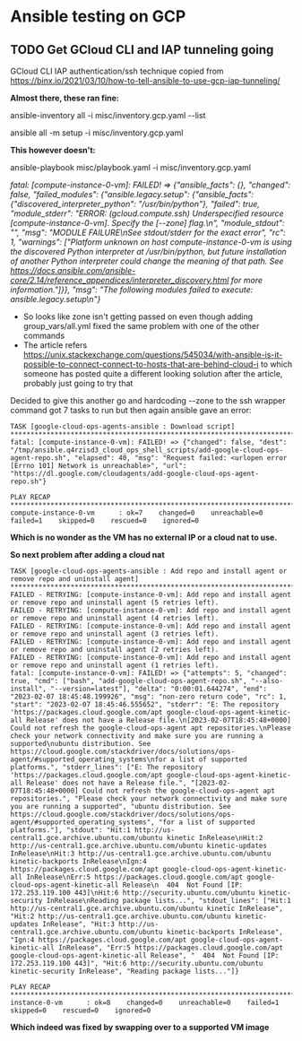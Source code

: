 # Ansible testing on GCP

## TODO Get GCloud CLI and IAP tunneling going

GCloud CLI IAP authentication/ssh technique copied from https://binx.io/2021/03/10/how-to-tell-ansible-to-use-gcp-iap-tunneling/

**Almost there, these ran fine:**

ansible-inventory all -i misc/inventory.gcp.yaml --list

ansible all -m setup -i misc/inventory.gcp.yaml

**This however doesn't:**

ansible-playbook misc/playbook.yaml -i misc/inventory.gcp.yaml

_fatal: [compute-instance-0-vm]: FAILED! => {"ansible_facts": {}, "changed": false, "failed_modules": {"ansible.legacy.setup": {"ansible_facts": {"discovered_interpreter_python": "/usr/bin/python"}, "failed": true, "module_stderr": "ERROR: (gcloud.compute.ssh) Underspecified resource [compute-instance-0-vm]. Specify the [--zone] flag.\n", "module_stdout": "", "msg": "MODULE FAILURE\nSee stdout/stderr for the exact error", "rc": 1, "warnings": ["Platform unknown on host compute-instance-0-vm is using the discovered Python interpreter at /usr/bin/python, but future installation of another Python interpreter could change the meaning of that path. See https://docs.ansible.com/ansible-core/2.14/reference_appendices/interpreter_discovery.html for more information."]}}, "msg": "The following modules failed to execute: ansible.legacy.setup\n"}_

- So looks like zone isn't getting passed on even though adding group_vars/all.yml fixed the same problem with one of the other commands
- The article refers https://unix.stackexchange.com/questions/545034/with-ansible-is-it-possible-to-connect-connect-to-hosts-that-are-behind-cloud-i to which someone has posted quite a different looking solution after the article, probably just going to try that

Decided to give this another go and hardcoding --zone to the ssh wrapper command got 7 tasks to run but then again ansible gave an error:

```
TASK [google-cloud-ops-agents-ansible : Download script] **********************************************************************************************************************************************************
fatal: [compute-instance-0-vm]: FAILED! => {"changed": false, "dest": "/tmp/ansible.q4rzisd3_cloud_ops_shell_scripts/add-google-cloud-ops-agent-repo.sh", "elapsed": 40, "msg": "Request failed: <urlopen error [Errno 101] Network is unreachable>", "url": "https://dl.google.com/cloudagents/add-google-cloud-ops-agent-repo.sh"}

PLAY RECAP ********************************************************************************************************************************************************************************************************
compute-instance-0-vm      : ok=7    changed=0    unreachable=0    failed=1    skipped=0    rescued=0    ignored=0
```

**Which is no wonder as the VM has no external IP or a cloud nat to use.**

**So next problem after adding a cloud nat**

```
TASK [google-cloud-ops-agents-ansible : Add repo and install agent or remove repo and uninstall agent] ************************************************************************************************************
FAILED - RETRYING: [compute-instance-0-vm]: Add repo and install agent or remove repo and uninstall agent (5 retries left).
FAILED - RETRYING: [compute-instance-0-vm]: Add repo and install agent or remove repo and uninstall agent (4 retries left).
FAILED - RETRYING: [compute-instance-0-vm]: Add repo and install agent or remove repo and uninstall agent (3 retries left).
FAILED - RETRYING: [compute-instance-0-vm]: Add repo and install agent or remove repo and uninstall agent (2 retries left).
FAILED - RETRYING: [compute-instance-0-vm]: Add repo and install agent or remove repo and uninstall agent (1 retries left).
fatal: [compute-instance-0-vm]: FAILED! => {"attempts": 5, "changed": true, "cmd": ["bash", "add-google-cloud-ops-agent-repo.sh", "--also-install", "--version=latest"], "delta": "0:00:01.644274", "end": "2023-02-07 18:45:48.199926", "msg": "non-zero return code", "rc": 1, "start": "2023-02-07 18:45:46.555652", "stderr": "E: The repository 'https://packages.cloud.google.com/apt google-cloud-ops-agent-kinetic-all Release' does not have a Release file.\n[2023-02-07T18:45:48+0000] Could not refresh the google-cloud-ops-agent apt repositories.\nPlease check your network connectivity and make sure you are running a supported\nubuntu distribution. See https://cloud.google.com/stackdriver/docs/solutions/ops-agent/#supported_operating_systems\nfor a list of supported platforms.", "stderr_lines": ["E: The repository 'https://packages.cloud.google.com/apt google-cloud-ops-agent-kinetic-all Release' does not have a Release file.", "[2023-02-07T18:45:48+0000] Could not refresh the google-cloud-ops-agent apt repositories.", "Please check your network connectivity and make sure you are running a supported", "ubuntu distribution. See https://cloud.google.com/stackdriver/docs/solutions/ops-agent/#supported_operating_systems", "for a list of supported platforms."], "stdout": "Hit:1 http://us-central1.gce.archive.ubuntu.com/ubuntu kinetic InRelease\nHit:2 http://us-central1.gce.archive.ubuntu.com/ubuntu kinetic-updates InRelease\nHit:3 http://us-central1.gce.archive.ubuntu.com/ubuntu kinetic-backports InRelease\nIgn:4 https://packages.cloud.google.com/apt google-cloud-ops-agent-kinetic-all InRelease\nErr:5 https://packages.cloud.google.com/apt google-cloud-ops-agent-kinetic-all Release\n  404  Not Found [IP: 172.253.119.100 443]\nHit:6 http://security.ubuntu.com/ubuntu kinetic-security InRelease\nReading package lists...", "stdout_lines": ["Hit:1 http://us-central1.gce.archive.ubuntu.com/ubuntu kinetic InRelease", "Hit:2 http://us-central1.gce.archive.ubuntu.com/ubuntu kinetic-updates InRelease", "Hit:3 http://us-central1.gce.archive.ubuntu.com/ubuntu kinetic-backports InRelease", "Ign:4 https://packages.cloud.google.com/apt google-cloud-ops-agent-kinetic-all InRelease", "Err:5 https://packages.cloud.google.com/apt google-cloud-ops-agent-kinetic-all Release", "  404  Not Found [IP: 172.253.119.100 443]", "Hit:6 http://security.ubuntu.com/ubuntu kinetic-security InRelease", "Reading package lists..."]}

PLAY RECAP ********************************************************************************************************************************************************************************************************compute-instance-0-vm      : ok=8    changed=0    unreachable=0    failed=1    skipped=0    rescued=0    ignored=0
```

**Which indeed was fixed by swapping over to a supported VM image**

